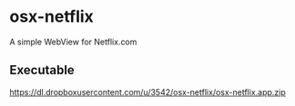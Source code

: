 # osx-netflix
A simple WebView for Netflix.com 


Executable
----------
https://dl.dropboxusercontent.com/u/3542/osx-netflix/osx-netflix.app.zip
